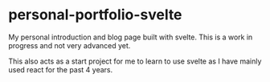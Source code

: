 # personal-portfolio-svelte
My personal introduction and blog page built with svelte. This is a work in progress and not very advanced yet.

This also acts as a start project for me to learn to use svelte as I have mainly used react for the past 4 years.
